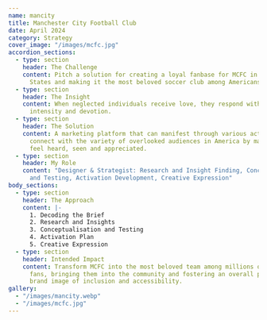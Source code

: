 ```yaml
---
name: mancity
title: Manchester City Football Club
date: April 2024
category: Strategy
cover_image: "/images/mcfc.jpg"
accordion_sections:
  - type: section
    header: The Challenge
    content: Pitch a solution for creating a loyal fanbase for MCFC in the United
      States and making it the most beloved soccer club among Americans.
  - type: section
    header: The Insight
    content: When neglected individuals receive love, they respond with greater
      intensity and devotion.
  - type: section
    header: The Solution
    content: A marketing platform that can manifest through various activations to
      connect with the variety of overlooked audiences in America by making them
      feel heard, seen and appreciated.
  - type: section
    header: My Role
    content: "Designer & Strategist: Research and Insight Finding, Conceptualisation
      and Testing, Activation Development, Creative Expression"
body_sections:
  - type: section
    header: The Approach
    content: |-
      1. Decoding the Brief
      2. Research and Insights
      3. Conceptualisation and Testing
      4. Activation Plan
      5. Creative Expression
  - type: section
    header: Intended Impact
    content: Transform MCFC into the most beloved team among millions of overlooked
      fans, bringing them into the community and fostering an overall positive
      brand image of inclusion and accessibility.
gallery:
  - "/images/mancity.webp"
  - "/images/mcfc.jpg"
---
```

